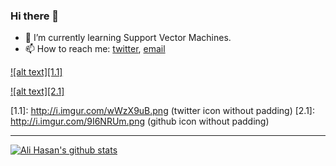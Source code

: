 ### Hi there 👋

<!--- 🔭 I’m currently working on creating a package for scraping Whoscored.-->
- 🌱 I’m currently learning Support Vector Machines.
- 📫 How to reach me: [twitter](https://twitter.com/rockingAli5), [email](alihasank86@gmail.com)


[![alt text][1.1]][1]
<!-- [![alt text][2.1]][2]
[![alt text][3.1]][3]
[![alt text][4.1]][4]
[![alt text][5.1]][5] -->
[![alt text][2.1]][2]


[1.1]: http://i.imgur.com/wWzX9uB.png (twitter icon without padding) [2.1]: http://i.imgur.com/9I6NRUm.png (github icon without padding)
<!-- [2.2]: http://i.imgur.com/fep1WsG.png (facebook icon without padding)
[3.2]: http://i.imgur.com/VlgBKQ9.png (google plus icon without padding)
[4.2]: http://i.imgur.com/jDRp47c.png (tumblr icon without padding)
[5.2]: http://i.imgur.com/Vvy3Kru.png (dribbble icon without padding) -->



[1]: http://www.twitter.com/rockingAli5
<!-- [2]: http://www.facebook.com/sednaoui
[3]: https://plus.google.com/+CarlSednaoui
[4]: http://carlsed.tumblr.com
[5]: http://dribbble.com/carlsednaoui -->
[2]: http://www.github.com/rockingAli5

---

[![Ali Hasan's github stats](https://github-readme-stats.vercel.app/api?username=Ali-Hasan-Khan&show_icons=true&theme=radical)](https://github.com/Ali-Hasan-Khan/github-readme-stats)












<!-- [<img align="left" alt="Twitter" width="30px" src="https://camo.githubusercontent.com/35b0b8bfbd8840f35607fb56ad0a139047fd5d6e09ceb060c5c6f0a5abd1044c/68747470733a2f2f6564656e742e6769746875622e696f2f537570657254696e7949636f6e732f696d616765732f7376672f747769747465722e737667" />] -->



<!--
**Ali-Hasan-Khan/Ali-Hasan-Khan** is a ✨ _special_ ✨ repository because its `README.md` (this file) appears on your GitHub profile.

Here are some ideas to get you started:

- 🔭 I’m currently working on creating a package for scraping whoscored
- 🌱 I’m currently learning CNN
- 👯 I’m looking to collaborate on ...
- 🤔 I’m looking for help with ...
- 💬 Ask me about ...
- 📫 How to reach me: ...
- 😄 Pronouns: ...
- ⚡ Fun fact: ...
-->

